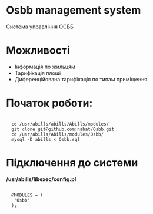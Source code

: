 # Osbb management system

Система управління ОСББ

# Можливості

  - Інформація по жильцям
  - Тарифікація  площі
  - Диференційована тарифікація по типам приміщення

# Початок роботи:

<code>
  cd /usr/abills/abills/Abills/modules/
  git clone git@github.com:nabat/Osbb.git
  cd /usr/abills/Abills/modules/Osbb/
  mysql -D abills < Osbb.sql
</code>
 
# Підключення до системи

  <b>/usr/abills/libexec/config.pl</b>
  
<code>
  @MODULES = (
   'Osbb'
  );
</code>
